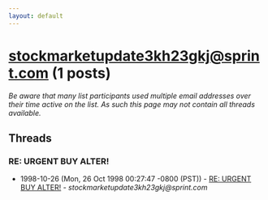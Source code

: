 ```yaml
---
layout: default
---
```


# stockmarketupdate3kh23gkj@sprint.com (1 posts)

_Be aware that many list participants used multiple email addresses over their time active on the list. As such this page may not contain all threads available._

## Threads

### RE: URGENT BUY ALTER!
+ 1998-10-26 (Mon, 26 Oct 1998 00:27:47 -0800 (PST)) - [RE: URGENT BUY ALTER!](/archive/1998/10/7b00246c1c089ca2c7231e4808011144451c3f256fc8cbf7f58ee75a3b55a7dc) - _stockmarketupdate3kh23gkj@sprint.com_

